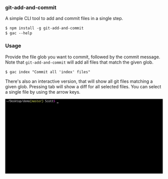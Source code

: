 ### git-add-and-commit
A simple CLI tool to add and commit files in a single step.

```shell
$ npm install -g git-add-and-commit
$ gac --help
```

### Usage
Provide the file glob you want to commit, followed by the commit message. Note
that `git-add-and-commit` will add all files that match the given glob.

```shell
$ gac index "Commit all 'index' files"
```
There's also an interactive version, that will show all git files matching a given glob. Pressing tab will show a diff for all selected files. You can select a single file by using the arrow keys.

<img src="https://raw.githubusercontent.com/slammayjammay/git-add-and-commit/master/demos/demo.gif" width="800"></img>
